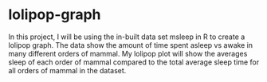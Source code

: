 # lolipop-graph
In this project, I will be using the in-built data set msleep in R to create a lolipop graph. The data show the amount of time spent asleep vs awake in many different orders of mammal. My lolipop plot will show the averages sleep of each order of mammal compared to the total average sleep time for all orders of mammal in the dataset.
